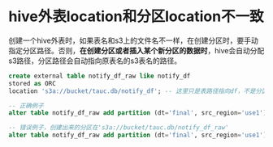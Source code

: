 # hive外表location和分区location不一致
创建一个hive外表时，如果表名和s3上的文件名不一样，在创建分区时，要手动指定分区路径。否则，**在创建分区或者插入某个新分区的数据时**，hive会自动分配s3路径，分区路径会自动指向原表名的s3表名的路径。

```sql
create external table notify_df_raw like notify_df
stored as ORC
location 's3a://bucket/tauc.db/notify_df'; -- 这里只是表路径指向df，不是分区路径

-- 正确例子
alter table notify_df_raw add partition (dt='final', src_region='use1') location 's3a://bucket/tauc.db/notify_df'

-- 错误例子，创建出来的分区在's3a://bucket/tauc.db/notify_df_raw'
alter table notify_df_raw add partition (dt='final', src_region='use1')
```

